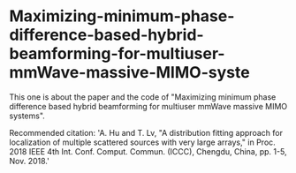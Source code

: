# Maximizing-minimum-phase-difference-based-hybrid-beamforming-for-multiuser-mmWave-massive-MIMO-syste
This one is about the paper and the code of "Maximizing minimum phase difference based hybrid beamforming for multiuser mmWave massive MIMO systems".

Recommended citation: 'A. Hu and T. Lv,  "A distribution fitting approach for localization of multiple scattered sources with very large arrays," in Proc. 2018 IEEE 4th Int. Conf. Comput. Commun. (ICCC), Chengdu, China, pp. 1-5, Nov. 2018.'

